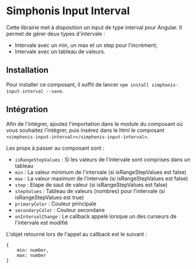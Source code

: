 # Simphonis Input Interval

Cette librairie met à disposition un input de type interval pour Angular.
Il permet de gérer deux types d'intervale : 
- Intervale avec un min, un max et un step pour l'incrément;
- Intervale avec un tableau de valeurs.

## Installation

Pour installer ce composant, il suffit de lancer `npm install simphonis-input-interval --save`.

## Intégration

Afin de l'intégrer, ajoutez l'importation dans le module du composant où vous souhaitez l'intégrer, puis insérez dans le html le composant `<simphonis-input-interval></simphonis-input-interval>`. 

Les props à passer au composant sont : 
- `isRangeStepValues` : Si les valeurs de l'intervale sont comprises dans un tableau
- `min` : La valeur minimum de l'intervale (si isRangeStepValues est false)
- `max` : La valeur maximum de l'intervale (si isRangeStepValues est false)
- `step` : Etape de saut de valeur (si isRangeStepValues est false)
- `stepValues` : Tableau de valeurs (nombres) pour l'intervale (si isRangeStepValues est true)
- `primaryColor` : Couleur principale
- `secondaryColor` : Couleur secondaire
- `onIntervalChange` : Le callback appelé lorsque un des curseurs de l'intervale est modifié

L'objet retourné lors de l'appel au callback est le suivant : 
```
{
    min: number,
    max: number
}
```